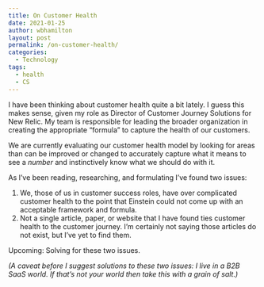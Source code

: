```yaml
---
title: On Customer Health
date: 2021-01-25
author: wbhamilton
layout: post
permalink: /on-customer-health/
categories:
  - Technology
tags:
  - health
  - CS
---
```

I have been thinking about customer health quite a bit lately. I guess this makes sense, given my role as Director of Customer Journey Solutions for New Relic. My team is responsible for leading the broader organization in creating the appropriate “formula” to capture the health of our customers.

We are currently evaluating our customer health model by looking for areas than can be improved or changed to accurately capture what it means to see a *number* and instinctively know what we should do with it.

As I’ve been reading, researching, and formulating I’ve found two issues:
1. We, those of us in customer success roles, have over complicated customer health to the point that Einstein could not come up with an acceptable framework and formula.
2. Not a single article, paper, or website that I have found ties customer health to the customer journey. I’m certainly not saying those articles do not exist, but I’ve yet to find them.

Upcoming: Solving for these two issues.

*(A caveat before I suggest solutions to these two issues: I live in a B2B SaaS world. If that’s not your world then take this with a grain of salt.)*